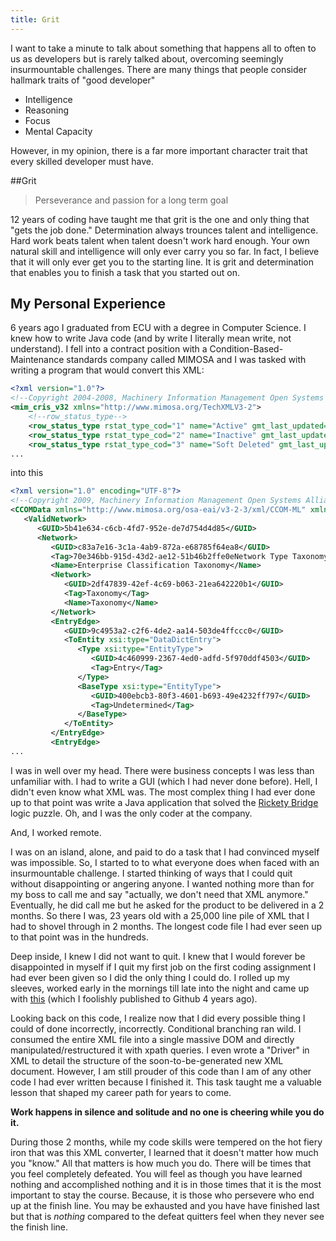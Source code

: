 ```yaml
---
title: Grit
---
```


I want to take a minute to talk about something that happens all to often to us as developers but is rarely talked about, overcoming seemingly insurmountable challenges. There are many things that people consider hallmark traits of "good developer"

* Intelligence
* Reasoning
* Focus
* Mental Capacity

However, in my opinion, there is a far more important character trait that every skilled developer must have.

##Grit

> Perseverance and passion for a long term goal

12 years of coding have taught me that grit is the one and only thing that "gets the job done." Determination always trounces talent and intelligence. Hard work beats talent when talent doesn't work hard enough. Your own natural skill and intelligence will only ever carry you so far. In fact, I believe that it will only ever get you to the starting line. It is grit and determination that enables you to finish a task that you started out on.

## My Personal Experience

6 years ago I graduated from ECU with a degree in Computer Science. I knew how to write Java code (and by write I literally mean write, not understand). I fell into a contract position with a Condition-Based-Maintenance standards company called MIMOSA and I was tasked with writing a program that would convert this XML:

```xml
<?xml version="1.0"?>
<!--Copyright 2004-2008, Machinery Information Management Open Systems Alliance, All Rights Reserved-->
<mim_cris_v32 xmlns="http://www.mimosa.org/TechXMLV3-2">
    <!--row_status_type-->
    <row_status_type rstat_type_cod="1" name="Active" gmt_last_updated="1995-12-28T18:00:00" last_upd_db_site="0000000000000000" last_upd_db_id="0" rstat_type_code="1"></row_status_type>
    <row_status_type rstat_type_cod="2" name="Inactive" gmt_last_updated="1995-12-28T18:00:00" last_upd_db_site="0000000000000000" last_upd_db_id="0" rstat_type_code="1"></row_status_type>
    <row_status_type rstat_type_cod="3" name="Soft Deleted" gmt_last_updated="1995-12-28T18:00:00" last_upd_db_site="0000000000000000" last_upd_db_id="0" rstat_type_code="1"></row_status_type>
...
```

into this

```xml
<?xml version="1.0" encoding="UTF-8"?>
<!--Copyright 2009, Machinery Information Management Open Systems Alliance, All Rights Reserved-->
<CCOMData xmlns="http://www.mimosa.org/osa-eai/v3-2-3/xml/CCOM-ML" xmlns:xsi="http://www.w3.org/2001/XMLSchema-instance">
   <ValidNetwork>
      <GUID>5b41e634-c6cb-4fd7-952e-de7d754d4d85</GUID>
      <Network>
         <GUID>c83a7e16-3c1a-4ab9-872a-e68785f64ea8</GUID>
         <Tag>70e346bb-915d-43d2-ae12-51b46b2ffe0eNetwork Type Taxonomy</Tag>
         <Name>Enterprise Classification Taxonomy</Name>
         <Network>
            <GUID>2df47839-42ef-4c69-b063-21ea642220b1</GUID>
            <Tag>Taxonomy</Tag>
            <Name>Taxonomy</Name>
         </Network>
         <EntryEdge>
            <GUID>9c4953a2-c2f6-4de2-aa14-503de4ffccc0</GUID>
            <ToEntity xsi:type="DataDictEntry">
               <Type xsi:type="EntityType">
                  <GUID>4c460999-2367-4ed0-adfd-5f970ddf4503</GUID>
                  <Tag>Entry</Tag>
               </Type>
               <BaseType xsi:type="EntityType">
                  <GUID>400ebcb3-80f3-4601-b693-49e4232ff797</GUID>
                  <Tag>Undetermined</Tag>
               </BaseType>
            </ToEntity>
         </EntryEdge>
         <EntryEdge>
...
```




I was in well over my head. There were business concepts I was less than unfamiliar with. I had to write a GUI (which I had never done before). Hell, I didn't even know what XML was. The most complex thing I had ever done up to that point was write a Java application that solved the [Rickety Bridge](http://www.techinterview.org/post/433693315/the-rope-bridge/) logic puzzle. Oh, and I was the only coder at the company.

And, I worked remote.

I was on an island, alone, and paid to do a task that I had convinced myself was impossible. So, I started to to what everyone does when faced with an insurmountable challenge. I started thinking of ways that I could quit without disappointing or angering anyone. I wanted nothing more than for my boss to call me and say "actually, we don't need that XML anymore." Eventually, he did call me but he asked for the product to be delivered in a 2 months. So there I was, 23 years old with a 25,000 line pile of XML that I had to shovel through in 2 months. The longest code file I had ever seen up to that point was in the hundreds.

Deep inside, I knew I did not want to quit. I knew that I would forever be disappointed in myself if I quit my first job on the first coding assignment I had ever been given so I did the only thing I could do. I rolled up my sleeves, worked early in the mornings till late into the night and came up with [this](https://github.com/BrandonMathis/CRIS-to-CCOM-Conversion-Utility) (which I foolishly published to Github 4 years ago).

Looking back on this code, I realize now that I did every possible thing I could of done incorrectly, incorrectly. Conditional branching ran wild. I consumed the entire XML file into a single massive DOM and directly manipulated/restructured it with xpath queries. I even wrote a "Driver" in XML to detail the structure of the soon-to-be-generated new XML document. However, I am still prouder of this code than I am of any other code I had ever written because I finished it. This task taught me a valuable lesson that shaped my career path for years to come.

**Work happens in silence and solitude and no one is cheering while you do it.**

During those 2 months, while my code skills were tempered on the hot fiery iron that was this XML converter, I learned that it doesn't matter how much you "know." All that matters is how much you do. There will be times that you feel completely defeated. You will feel as though you have learned nothing and accomplished nothing and it is in those times that it is the most important to stay the course. Because, it is those who persevere who end up at the finish line. You may be exhausted and you have have finished last but that is *nothing* compared to the defeat quitters feel when they never see the finish line.
